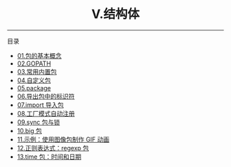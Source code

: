 <center><h1>Ⅴ.结构体</h1></center>

---

目录

- [01.包的基本概念](01-包的基本概念)
- [02.GOPATH](02-GOPATH)
- [03.常用内置包](03-常用内置包)
- [04.自定义包](04-自定义包)
- [05.package](05-package)
- [06.导出包中的标识符](06-导出包中的标识符)
- [07.import 导入包](07-import导入包)
- [08.工厂模式自动注册](08-工厂模式自动注册)
- [09.sync 包与锁](09-sync包与锁)
- [10.big 包](10-big包)
- [11.示例：使用图像包制作 GIF 动画](11-示例：使用图像包制作GIF动画)
- [12.正则表达式：regexp 包](12-正则表达式：regexp包)
- [13.time 包：时间和日期](13-time包：时间和日期)
